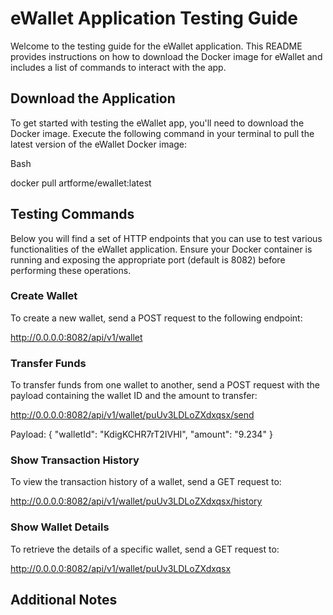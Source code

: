 
# eWallet Application Testing Guide

Welcome to the testing guide for the eWallet application. This README provides instructions on how to download the Docker image for eWallet and includes a list of commands to interact with the app.

## Download the Application

To get started with testing the eWallet app, you'll need to download the Docker image. Execute the following command in your terminal to pull the latest version of the eWallet Docker image:

Bash

docker pull artforme/ewallet:latest

## Testing Commands

Below you will find a set of HTTP endpoints that you can use to test various functionalities of the eWallet application. Ensure your Docker container is running and exposing the appropriate port (default is 8082) before performing these operations.

### Create Wallet

To create a new wallet, send a POST request to the following endpoint:

http://0.0.0.0:8082/api/v1/wallet

### Transfer Funds

To transfer funds from one wallet to another, send a POST request with the payload containing the wallet ID and the amount to transfer:

http://0.0.0.0:8082/api/v1/wallet/puUv3LDLoZXdxqsx/send

Payload:
{
    "walletId": "KdigKCHR7rT2IVHI",
    "amount": "9.234"
}

### Show Transaction History

To view the transaction history of a wallet, send a GET request to:

http://0.0.0.0:8082/api/v1/wallet/puUv3LDLoZXdxqsx/history

### Show Wallet Details

To retrieve the details of a specific wallet, send a GET request to:

http://0.0.0.0:8082/api/v1/wallet/puUv3LDLoZXdxqsx

## Additional Notes
